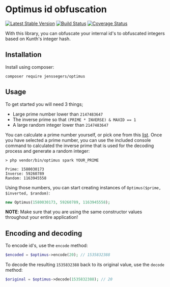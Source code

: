 Optimus id obfuscation
======================

[![Latest Stable Version](http://img.shields.io/github/release/jenssegers/optimus.svg)](https://packagist.org/packages/jenssegers/optimus) [![Build Status](http://img.shields.io/travis/jenssegers/optimus.svg)](https://travis-ci.org/jenssegers/optimus) [![Coverage Status](http://img.shields.io/coveralls/jenssegers/optimus.svg)](https://coveralls.io/r/jenssegers/optimus?branch=master)


With this library, you can obfuscate your internal id's to obfuscated integers based on Kunth's integer hash.

Installation
------------

Install using composer:

```
composer require jenssegers/optimus
```

Usage
-----

To get started you will need 3 things;

 - Large prime number lower than `2147483647`
 - The inverse prime so that `(PRIME * INVERSE) & MAXID == 1`
 - A large random integer lower than `2147483647`

You can calculate a prime number yourself, or pick one from this [list](http://primes.utm.edu/lists/small/millions/). Once you have selected a prime number, you can use the included console command to calculated the inverse prime that is used for the decoding process and generate a random integer:

```
> php vendor/bin/optimus spark YOUR_PRIME

Prime: 1580030173
Inverse: 59260789
Random: 1163945558
```

Using those numbers, you can start creating instances of `Optimus($prime, $inverted, $random)`:

```php
new Optimus(1580030173, 59260789, 1163945558);
```

**NOTE**: Make sure that you are using the same constructor values throughout your entire application!

## Encoding and decoding

To encode id's, use the `encode` method:

```php
$encoded = $optimus->encode(20); // 1535832388
```

To decode the resulting `1535832388` back to its original value, use the `decode` method:

```php
$original = $optimus->decode(1535832388); // 20
```
